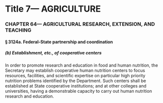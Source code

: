 
# Title 7— AGRICULTURE
### CHAPTER 64— AGRICULTURAL RESEARCH, EXTENSION, AND TEACHING
#### § 3124a. Federal-State partnership and coordination
##### (b) Establishment, etc., of cooperative centers

In order to promote research and education in food and human nutrition, the Secretary may establish cooperative human nutrition centers to focus resources, facilities, and scientific expertise on particular high priority nutrition problems identified by the Department. Such centers shall be established at State cooperative institutions; and at other colleges and universities, having a demonstrable capacity to carry out human nutrition research and education.
